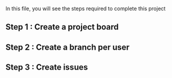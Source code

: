 In this file, you will see the steps required to complete this project

## Step 1 : Create a project board

## Step 2 : Create a branch per user

## Step 3 : Create issues
